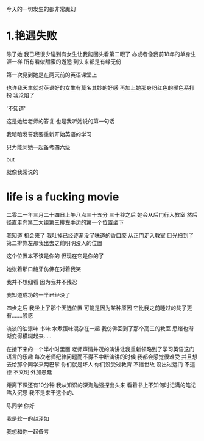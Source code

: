  今天的一切发生的都非常魔幻   

# 1.艳遇失败

除了她 我已经很少碰到有女生让我能回头看第二眼了  亦或者像我前18年的单身生涯一样 所有看似甜蜜的邂逅 到头来都是有缘无份



第一次见到她是在两天前的英语课堂上

也许我天生就对英语好的女生有莫名其妙的好感 再加上她那身粉红色的暖色系打扮 我沦陷了 

'不知道'

这是她给老师的答复 也是我听她说的第一句话

我暗暗发誓我要重新开始英语的学习

只为能同她一起备考四六级

but

就像我常说的 

# life is a fucking movie 





二零二一年三月二十四日上午八点三十五分 三十秒之后 她会从后门行入教室 然后径直走向第二大组第三排左手边的第一个位置坐下

我知道 机会来了 我吐掉已经逐渐没了味道的香口胶 从正门走入教室 目光扫到了第二排靠左那我出去之前明明没人的位置 

这个位置本不该是你的 但现在它是你的了

她张着那口龅牙仿佛在对着我笑 

我并不想细看 因为我并不残忍

我知道成功的一半已经没了

四步之后 我坐上了那个天选位置 可能是因为某种原因 它比我之前睡过的凳子更有.......股感

淡淡的油漆味 书味  水煮蛋味混杂在一起 我仿佛回到了那个高三的教室 思绪也渐渐变得模糊起来.....



在接下来的一个半小时里面 老师声情并茂的演讲让我重新领略到了学习英语这门语言的乐趣 每次老师纪律问题而不得不中断演讲的时候 我都会感觉很难受 并且想去给那个同学来两巴掌  你们就是坏人 你们没受过教育  不谙世故 没出过远门  不道德 不文明 外加愚蠢



距离下课还有10分钟 我从知识的深海勉强探出头来 看着书上不知何时记满的笔记陷入沉思 我不是来干这个的、

陈同学 你好

我是软一的赵泽如

我想和你一起备考

